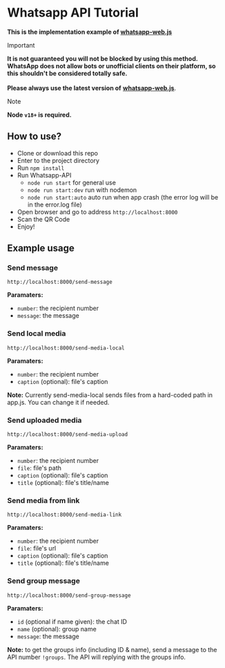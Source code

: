 # Whatsapp API Tutorial

**This is the implementation example of <a href="https://github.com/pedroslopez/whatsapp-web.js">whatsapp-web.js</a>**

> [!IMPORTANT]
> **It is not guaranteed you will not be blocked by using this method. WhatsApp does not allow bots or unofficial clients on their platform, so this shouldn't be considered totally safe.**
> <br><br>**Please always use the latest version of** <a href="https://github.com/pedroslopez/whatsapp-web.js">**whatsapp-web.js**</a>.

> [!NOTE]
> **Node ``v18+`` is required.**

## How to use?
- Clone or download this repo
- Enter to the project directory
- Run `npm install`
- Run Whatsapp-API
  -  `node run start` for general use
  -  `node run start:dev` run with nodemon
  -  `node run start:auto` auto run when app crash (the error log will be in the error.log file)
- Open browser and go to address `http://localhost:8000`
- Scan the QR Code
- Enjoy!

## **Example usage**
### Send message
`http://localhost:8000/send-message`

**Paramaters:**
- `number`: the recipient number
- `message`: the message

### Send local media
`http://localhost:8000/send-media-local`

**Paramaters:**
- `number`: the recipient number
- `caption` (optional): file's caption

**Note:** Currently send-media-local sends files from a hard-coded path in app.js. You can change it if needed.

### Send uploaded media
`http://localhost:8000/send-media-upload`

**Paramaters:**
- `number`: the recipient number
- `file`: file's path
- `caption` (optional): file's caption
- `title` (optional): file's title/name

### Send media from link
`http://localhost:8000/send-media-link`

**Paramaters:**
- `number`: the recipient number
- `file`: file's url
- `caption` (optional): file's caption
- `title` (optional): file's title/name

### Send group message
`http://localhost:8000/send-group-message`

**Paramaters:**
- `id` (optional if name given): the chat ID
- `name` (optional): group name
- `message`: the message

**Note:** to get the groups info (including ID & name), send a message to the API number `!groups`. The API will replying with the groups info.
